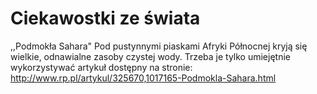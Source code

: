 Ciekawostki ze świata
=====================
,,Podmokła Sahara"
Pod pustynnymi piaskami Afryki Północnej kryją się wielkie, odnawialne zasoby czystej wody. Trzeba je tylko umiejętnie wykorzystywać
artykuł dostępny na stronie: http://www.rp.pl/artykul/325670,1017165-Podmokla-Sahara.html
